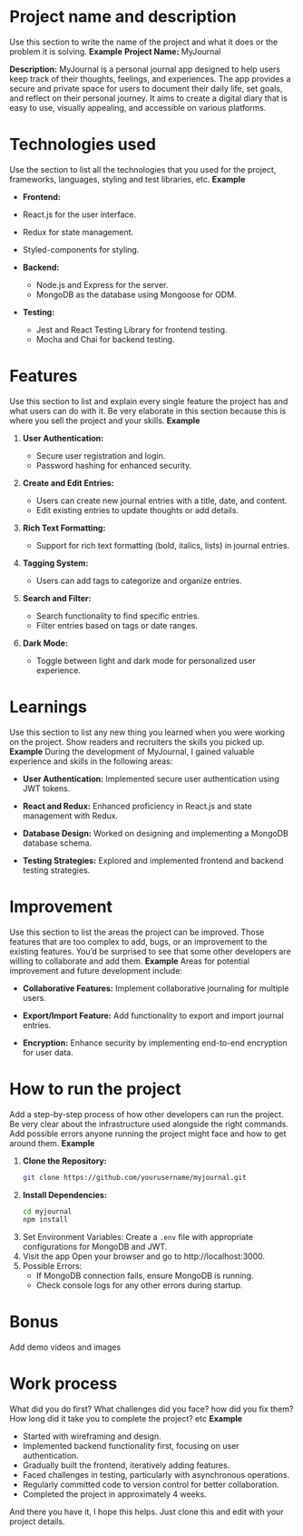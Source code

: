 # Project name and description
 Use this section to write the name of the project and what it does or the problem it is solving. 
 **Example**
 **Project Name:** MyJournal

**Description:**
MyJournal is a personal journal app designed to help users keep track of their thoughts, feelings, and experiences. The app provides a secure and private space for users to document their daily life, set goals, and reflect on their personal journey. It aims to create a digital diary that is easy to use, visually appealing, and accessible on various platforms.

 # Technologies used
  Use the section to list all the technologies that you used for the project, frameworks, languages, styling and test libraries, etc.
  **Example**
  - **Frontend:**
  - React.js for the user interface.
  - Redux for state management.
  - Styled-components for styling.

- **Backend:**
  - Node.js and Express for the server.
  - MongoDB as the database using Mongoose for ODM.

- **Testing:**
  - Jest and React Testing Library for frontend testing.
  - Mocha and Chai for backend testing.

# Features
 Use this section to list and explain every single feature the project has and what users can do with it. Be very elaborate in this section because this is where you sell the project and your skills.
**Example**
1. **User Authentication:**
   - Secure user registration and login.
   - Password hashing for enhanced security.

2. **Create and Edit Entries:**
   - Users can create new journal entries with a title, date, and content.
   - Edit existing entries to update thoughts or add details.

3. **Rich Text Formatting:**
   - Support for rich text formatting (bold, italics, lists) in journal entries.

4. **Tagging System:**
   - Users can add tags to categorize and organize entries.

5. **Search and Filter:**
   - Search functionality to find specific entries.
   - Filter entries based on tags or date ranges.

6. **Dark Mode:**
   - Toggle between light and dark mode for personalized user experience.

# Learnings
 Use this section to list any new thing you learned when you were working on the project. Show readers and recruiters the skills you picked up.
**Example**
During the development of MyJournal, I gained valuable experience and skills in the following areas:

- **User Authentication:** Implemented secure user authentication using JWT tokens.

- **React and Redux:** Enhanced proficiency in React.js and state management with Redux.

- **Database Design:** Worked on designing and implementing a MongoDB database schema.

- **Testing Strategies:** Explored and implemented frontend and backend testing strategies.

# Improvement
Use this section to list the areas the project can be improved. Those features that are too complex to add, bugs, or an improvement to the existing features. You’d be surprised to see that some other developers are willing to collaborate and add them.
**Example**
Areas for potential improvement and future development include:

- **Collaborative Features:** Implement collaborative journaling for multiple users.

- **Export/Import Feature:** Add functionality to export and import journal entries.

- **Encryption:** Enhance security by implementing end-to-end encryption for user data.

# How to run the project
Add a step-by-step process of how other developers can run the project. Be very clear about the infrastructure used alongside the right commands. Add possible errors anyone running the project might face and how to get around them.
**Example**
1. **Clone the Repository:**
   ```bash
   git clone https://github.com/yourusername/myjournal.git
2. **Install Dependencies:**
   ```bash
   cd myjournal
   npm install
3. Set Environment Variables:
   Create a `.env` file with appropriate configurations for MongoDB and JWT.
4. Visit the app
   Open your browser and go to http://localhost:3000.
5. Possible Errors:
    - If MongoDB connection fails, ensure MongoDB is running.
    - Check console logs for any other errors during startup.

# Bonus
Add demo videos and images

# Work process
What did you do first? What challenges did you face? how did you fix them? How long did it take you to complete the project? etc
**Example**
  - Started with wireframing and design.
  - Implemented backend functionality first, focusing on user authentication.
  - Gradually built the frontend, iteratively adding features.
  - Faced challenges in testing, particularly with asynchronous operations.
  - Regularly committed code to version control for better collaboration.
  - Completed the project in approximately 4 weeks.


And there you have it, I hope this helps. Just clone this and edit with your project details. 
